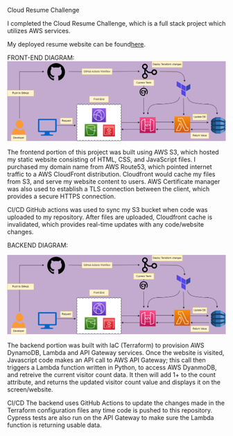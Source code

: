 Cloud Resume Challenge 

I completed the Cloud Resume Challenge, which is a full stack project which utilizes AWS services.

My deployed resume website can be found<a href="https://chasedecosterresume.com/">here</a>.

FRONT-END DIAGRAM:
<img title="front_end_io" alt="Alt text" src="front_end.png">

The frontend portion of this project was built using AWS S3, which hosted my static website consisting of HTML, CSS, and JavaScript files. I purchased my domain name from AWS Route53, which pointed internet traffic to a AWS CloudFront  distribution. Cloudfront would cache my files from S3, and serve my website content to users. AWS Certificate manager was also used to establish a TLS connection between the client, which provides a secure HTTPS connection. 

CI/CD
GitHub actions was used to sync my S3 bucket when code was uploaded to my repository. After files are uploaded, Cloudfront cache is invalidated, which provides real-time updates with any code/website changes.

BACKEND DIAGRAM:

<img title="backend_end_io" alt="Alt text" src="back_end.png">

The backend portion was built with IaC (Terraform) to provision AWS DynamoDB, Lambda and API Gateway services. Once the website is visited, Javascript code makes an API call to AWS API Gateway; this call then triggers a Lambda function written in Python, to access AWS DyanmoDB, and retreive the current visitor count data. It then will add 1+ to the count attribute, and returns the updated visitor count value and displays it on the screen/website. 

CI/CD
The backend uses GitHub Actions to update the changes made in the Terraform configuration files any time code is pushed to this repository. Cypress tests are also run on the API Gateway to make sure the Lambda function is returning usable data.